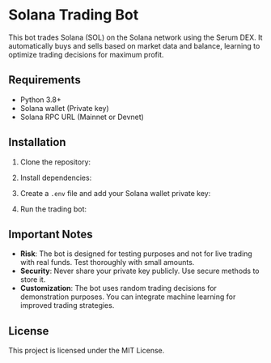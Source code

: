 # Solana Trading Bot

This bot trades Solana (SOL) on the Solana network using the Serum DEX. It automatically buys and sells based on market data and balance, learning to optimize trading decisions for maximum profit.

## Requirements

- Python 3.8+
- Solana wallet (Private key)
- Solana RPC URL (Mainnet or Devnet)

## Installation

1. Clone the repository:


2. Install dependencies:


3. Create a `.env` file and add your Solana wallet private key:


4. Run the trading bot:


## Important Notes

- **Risk**: The bot is designed for testing purposes and not for live trading with real funds. Test thoroughly with small amounts.
- **Security**: Never share your private key publicly. Use secure methods to store it.
- **Customization**: The bot uses random trading decisions for demonstration purposes. You can integrate machine learning for improved trading strategies.

## License

This project is licensed under the MIT License.

